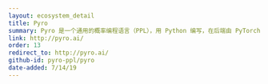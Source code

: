 ```yaml
---
layout: ecosystem_detail
title: Pyro
summary: Pyro 是一个通用的概率编程语言（PPL），用 Python 编写，在后端由 PyTorch 支持。
link: http://pyro.ai/
order: 13
redirect_to: http://pyro.ai/
github-id: pyro-ppl/pyro
date-added: 7/14/19
---
```

